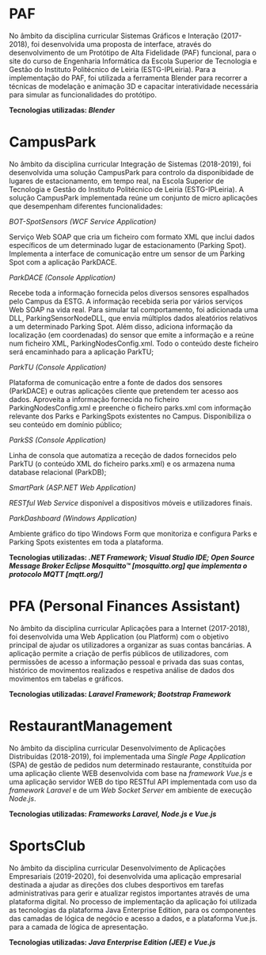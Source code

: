 # PAF

No âmbito da disciplina curricular Sistemas Gráficos e Interação (2017-2018), foi desenvolvida uma proposta de interface, através do desenvolvimento de um Protótipo de Alta Fidelidade (PAF) funcional, para o site do curso de Engenharia Informática da Escola Superior de Tecnologia e Gestão do Instituto Politécnico de Leiria (ESTG-IPLeiria). 
Para a implementação do PAF, foi utilizada a ferramenta Blender para recorrer a técnicas de modelação e animação 3D e capacitar interatividade necessária para simular as funcionalidades do protótipo.

<b>Tecnologias utilizadas: _Blender_</b>

# CampusPark

No âmbito da disciplina curricular Integração de Sistemas (2018-2019), foi desenvolvida uma solução CampusPark para controlo da disponibidade de lugares de estacionamento, em tempo real, na Escola Superior de Tecnologia e Gestão do Instituto Politécnico de Leiria (ESTG-IPLeiria).
A solução CampusPark implementada reúne um conjunto de micro aplicações que desempenham diferentes funcionalidades:

_BOT-SpotSensors (WCF Service Application)_

Serviço Web SOAP que cria um ficheiro com formato XML que inclui dados específicos de um determinado lugar de estacionamento (Parking Spot). Implementa a interface de comunicação entre um sensor de um Parking Spot com a aplicação ParkDACE.

_ParkDACE (Console Application)_

Recebe toda a informação fornecida pelos diversos sensores espalhados pelo Campus da ESTG.  A informação recebida seria por vários serviços Web SOAP na vida real. Para simular tal comportamento, foi adicionada uma DLL, ParkingSensorNodeDLL, que envia múltiplos dados aleatórios relativos a um determinado Parking Spot. Além disso, adiciona informação da localização (em coordenadas) do sensor que emite a informação e a reúne num ficheiro XML, ParkingNodesConfig.xml. Todo o conteúdo deste ficheiro será encaminhado para a aplicação ParkTU;

_ParkTU (Console Application)_

Plataforma de comunicação entre a fonte de dados dos sensores (ParkDACE) e outras aplicações cliente que pretendem ter acesso aos dados. Aproveita a informação fornecida no ficheiro ParkingNodesConfig.xml e preenche o ficheiro parks.xml com informação relevante dos Parks e ParkingSpots existentes no Campus. Disponibiliza o seu conteúdo em domínio público;

_ParkSS (Console Application)_

Linha de consola que automatiza a receção de dados fornecidos pelo ParkTU (o conteúdo XML do ficheiro parks.xml) e os armazena numa database relacional (ParkDB);

_SmartPark (ASP.NET Web Application)_

_RESTful Web Service_ disponível a dispositivos móveis e utilizadores finais.

_ParkDashboard (Windows Application)_

Ambiente gráfico do tipo Windows Form que monitoriza e configura Parks e Parking Spots existentes em toda a plataforma.

<b>Tecnologias utilizadas: _.NET Framework; Visual Studio IDE; Open Source Message Broker Eclipse Mosquitto™ [mosquitto.org] que implementa o protocolo MQTT [mqtt.org/]_</b>

# PFA (Personal Finances Assistant)

No âmbito da disciplina curricular Aplicações para a Internet (2017-2018), foi desenvolvida uma Web Application (ou Platform) com o objetivo principal de ajudar os utilizadores a organizar as suas contas bancárias. A aplicação permite a criação de perfis públicos de utilizadores, com permissões de acesso a informação pessoal e privada das suas contas, histórico de movimentos realizados e respetiva análise de dados dos movimentos em tabelas e gráficos.

<b>Tecnologias utilizadas: _Laravel Framework; Bootstrap Framework_</b>

# RestaurantManagement

No âmbito da disciplina curricular Desenvolvimento de Aplicações Distribuídas (2018-2019), foi implementada uma _Single Page Application_ (SPA) de gestão de pedidos num determinado restaurante, constítuida por uma aplicação cliente WEB desenvolvida com base na _framework Vue.js_ e uma aplicação servidor WEB do tipo RESTful API implementada com uso da _framework Laravel_ e de um _Web Socket Server_ em ambiente de execução _Node.js_.

<b>Tecnologias utilizadas: _Frameworks Laravel, Node.js e Vue.js_</b>

# SportsClub

No âmbito da disciplina curricular Desenvolvimento de Aplicações Empresariais (2019-2020), foi desenvolvida uma aplicação empresarial destinada a ajudar as direções dos clubes desportivos em tarefas administrativas para gerir e atualizar registos importantes através de uma plataforma digital. 
No processo de implementação da aplicação foi utilizada as tecnologias da plataforma Java Enterprise Edition, para os componentes das camadas de lógica de negócio e acesso a dados, e a plataforma Vue.js. para a camada de lógica de apresentação.

<b>Tecnologias utilizadas: _Java Enterprise Edition (JEE) e Vue.js_</b>
